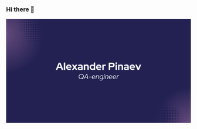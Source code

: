 ### Hi there 👋

![Alexander Pinaev logo](https://github.com/baubaffi/baubaffi/blob/main/assets/name_logo.png?size=50%)